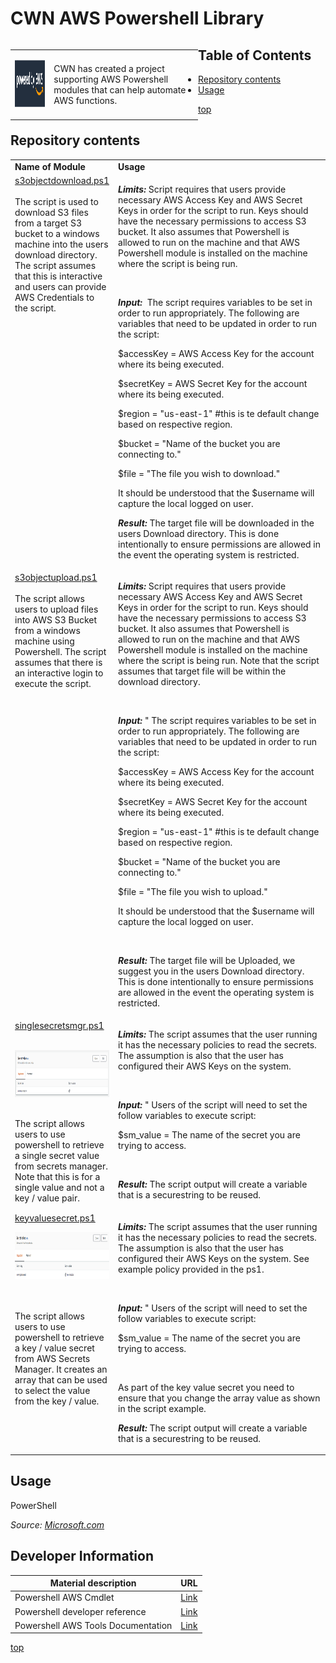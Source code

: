 # <a name="top">CWN AWS Powershell Library</a> 

<table style="width: 300px; float: left;" border="0" cellspacing="0">
<tbody>
  <tr>
    <td>
      <p align="Left"> <img src="./images/poweredby.png" width="195" height="75"> </p></td>
    <td>CWN has created a project supporting AWS Powershell modules that can help automate AWS functions.</td>
 </tr>
</tbody>
</table>

## Table of Contents

- [Repository contents](#repository-contents)
- [Usage](#usage)


[top](#top)

## Repository contents
<table border="0" cellspacing="0">
<tbody>
<tr>
<td align="top" width="25%"><strong>Name of Module</strong></td>
<td align="top" width="75%"><strong>Usage</strong></td>
</tr>
<tr VALIGN=TOP>
  <td> 
    <a href="https://github.com/cwnit/toolkits/blob/master/collections/powershell/aws/s3objectdownload.ps1">s3objectdownload.ps1</a><br><br>
    The script is used to download S3 files from a target S3 bucket to a windows machine into the users download directory.  The script assumes that this is interactive and users can provide AWS Credentials to the script.
  </td>
  <td>
  <p><em><strong>Limits:</strong></em> Script requires that users provide necessary AWS Access Key and AWS Secret Keys in order for the script to run. Keys should have the necessary permissions to access S3 bucket.  It also assumes that Powershell is allowed to run on the machine and that AWS Powershell module is installed on the machine where the script is being run.</p><br>
  <p><em><strong>Input:</strong></em>&nbsp; The script requires variables to be set in order to run appropriately.  The following are variables that need to be updated in order to run the script:

  $accessKey = AWS Access Key for the account where its being executed.
  
  $secretKey = AWS Secret Key for the account where its being executed.

  $region = "us-east-1" #this is te default change based on respective region.

  $bucket = "Name of the bucket you are connecting to."

  $file = "The file you wish to download."

  It should be understood that the $username will capture the local logged on user. </p>
  <p><em><strong>Result:</strong></em>&nbsp;The target file will be downloaded in the users Download directory.  This is done intentionally to ensure permissions are allowed in the event the operating system is restricted.</p>

  </td>
</tr>

<tr VALIGN=TOP>
  <td> 
    <a href="https://github.com/cwnit/toolkits/blob/master/collections/powershell/aws/s3objectupload.ps1">s3objectupload.ps1</a><br><br>
    The script allows users to upload files into AWS S3 Bucket from a windows machine using Powershell.  The script assumes that there is an interactive login to execute the script.
  </td>
  <td>
  <p><em><strong>Limits:</strong></em> Script requires that users provide necessary AWS Access Key and AWS Secret Keys in order for the script to run. Keys should have the necessary permissions to access S3 bucket.  It also assumes that Powershell is allowed to run on the machine and that AWS Powershell module is installed on the machine where the script is being run.  Note that the script assumes that target file will be within the download directory.</p><br>

  <p><em><strong>Input:</strong></em>&nbsp;" The script requires variables to be set in order to run appropriately.  The following are variables that need to be updated in order to run the script:

  $accessKey = AWS Access Key for the account where its being executed.
    
  $secretKey = AWS Secret Key for the account where its being executed.

  $region = "us-east-1" #this is te default change based on respective region.

  $bucket = "Name of the bucket you are connecting to."

  $file = "The file you wish to upload."

  It should be understood that the $username will capture the local logged on user.</p><br>
  <p><em><strong>Result:</strong></em>&nbsp;The target file will be Uploaded, we suggest you in the users Download directory.  This is done intentionally to ensure permissions are allowed in the event the operating system is restricted.</p>
</tr>
<tr VALIGN=TOP>
  <td> 
    <a href="https://github.com/cwnit/toolkits/blob/master/collections/powershell/aws/singlesecretsmgr.ps1">singlesecretsmgr.ps1</a><br><br>
    <p align="Left"> <img src="./images/secret-single-secret.png" width="195" height="75"> </p><br>
    The script allows users to use powershell to retrieve a single secret value from secrets manager.  Note that this is for a single value and not a key / value pair.
  </td>
  <td>
  <p><em><strong>Limits:</strong></em> The script assumes that the user running it has the necessary policies to read the secrets.  The assumption is also that the user has configured their AWS Keys on the system. </p><br>

  <p><em><strong>Input:</strong></em>&nbsp;" Users of the script will need to set the follow variables to execute script:
  
  $sm_value = The name of the secret you are trying to access.</p><br>
  
  <p><em><strong>Result:</strong></em>&nbsp;The script output will create a variable that is a securestring to be reused.</p>
</tr>
<tr VALIGN=TOP>
  <td> 
    <a href="">keyvaluesecret.ps1</a><br>
    <p align="Left"> <img src="./images/secret-key-value.png" width="195" height="75"> </p><br><br>
    The script allows users to use powershell to retrieve a key / value secret from AWS Secrets Manager. It creates an array that can be used to select the value from the key / value.
  
  </td>
  <td>
  <p><em><strong>Limits:</strong></em> The script assumes that the user running it has the necessary policies to read the secrets.  The assumption is also that the user has configured their AWS Keys on the system.  See example policy provided in the ps1.</p><br>

  <p><em><strong>Input:</strong></em>&nbsp;" Users of the script will need to set the follow variables to execute script:
  
  $sm_value = The name of the secret you are trying to access.</p><br>
  
  As part of the key value secret you need to ensure that you change the array value as shown in the script example.  

  <p><em><strong>Result:</strong></em>&nbsp;The script output will create a variable that is a securestring to be reused.</p>
</tr>

</tbody>
</table>



## Usage
PowerShell 

*Source:  [Microsoft.com](https://docs.microsoft.com/en-us/powershell/scripting/overview?view=powershell-7.2)*

## Developer Information ##
| Material description | URL |
| ---------- | ------------ |
| Powershell AWS Cmdlet | [Link](https://docs.aws.amazon.com/powershell/latest/reference/index.html) |
| Powershell developer reference | [Link](https://devblogs.microsoft.com/scripting/table-of-basic-powershell-commands/) |
| Powershell AWS Tools Documentation | [Link](https://docs.aws.amazon.com/powershell/) |



[top](#top)
